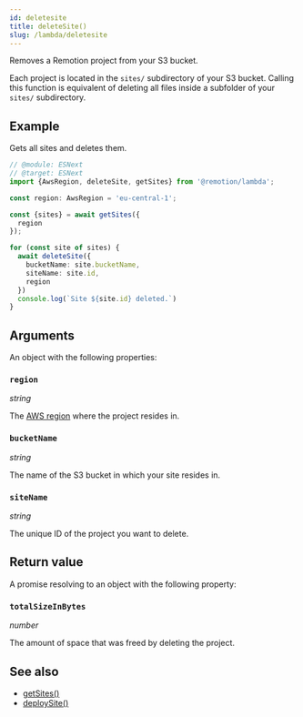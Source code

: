```yaml
---
id: deletesite
title: deleteSite()
slug: /lambda/deletesite
---
```


Removes a Remotion project from your S3 bucket.

Each project is located in the `sites/` subdirectory of your S3 bucket. Calling this function is equivalent of deleting all files inside a subfolder of your `sites/` subdirectory.

## Example

Gets all sites and deletes them.

```ts twoslash
// @module: ESNext
// @target: ESNext
import {AwsRegion, deleteSite, getSites} from '@remotion/lambda';

const region: AwsRegion = 'eu-central-1';

const {sites} = await getSites({
  region
});

for (const site of sites) {
  await deleteSite({
    bucketName: site.bucketName,
    siteName: site.id,
    region
  })
  console.log(`Site ${site.id} deleted.`)
}
```

## Arguments

An object with the following properties:

### `region`

_string_

The [AWS region](/docs/lambda/region-selection) where the project resides in.

### `bucketName`

_string_

The name of the S3 bucket in which your site resides in.

### `siteName`

_string_

The unique ID of the project you want to delete.

## Return value

A promise resolving to an object with the following property:

### `totalSizeInBytes`

_number_

The amount of space that was freed by deleting the project.

## See also

- [getSites()](/docs/lambda/getsites)
- [deploySite()](/docs/lambda/deploysite)
